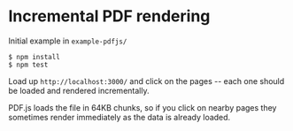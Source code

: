 Incremental PDF rendering
=========================

Initial example in `example-pdfjs/`

    $ npm install
    $ npm test

Load up `http://localhost:3000/` and click on the pages -- each one
should be loaded and rendered incrementally.

PDF.js loads the file in 64KB chunks, so if you click on nearby pages
they sometimes render immediately as the data is already loaded.